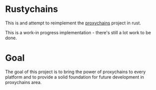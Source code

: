 # Rustychains

This is and attempt to reimplement the [proxychains](https://github.com/haad/proxychains) project in rust.

This is a work-in progress implementation - there's still a lot work to be done.

# Goal
The goal of this project is to bring the power of proxychains to every platform and to provide a solid foundation for future development in proxychains area.